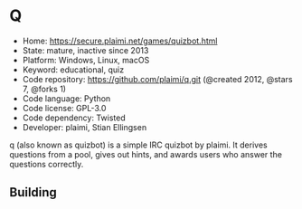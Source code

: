# Q

- Home: https://secure.plaimi.net/games/quizbot.html
- State: mature, inactive since 2013
- Platform: Windows, Linux, macOS
- Keyword: educational, quiz
- Code repository: https://github.com/plaimi/q.git (@created 2012, @stars 7, @forks 1)
- Code language: Python
- Code license: GPL-3.0
- Code dependency: Twisted
- Developer: plaimi, Stian Ellingsen

q (also known as quizbot) is a simple IRC quizbot by plaimi. It derives questions from a pool, gives out hints, and awards users who answer the questions correctly.

## Building
